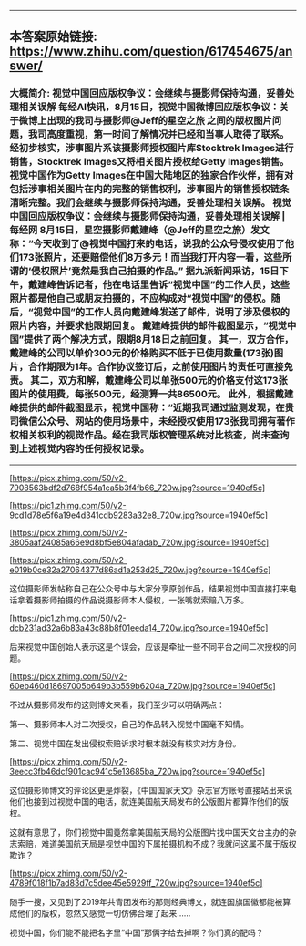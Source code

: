 ----------------------------------------
## 本答案原始链接: https://www.zhihu.com/question/617454675/answer/
### 大概简介: 视觉中国回应版权争议：会继续与摄影师保持沟通，妥善处理相关误解 每经AI快讯，8月15日，视觉中国微博回应版权争议：关于微博上出现的我司与摄影师@Jeff的星空之旅 之间的版权图片问题，我司高度重视，第一时间了解情况并已经和当事人取得了联系。经初步核实，涉事图片系该摄影师授权图片库Stocktrek Images进行销售，Stocktrek Images又将相关图片授权给Getty Images销售。视觉中国作为Getty Images在中国大陆地区的独家合作伙伴，拥有对包括涉事相关图片在内的完整的销售权利，涉事图片的销售授权链条清晰完整。我们会继续与摄影师保持沟通，妥善处理相关误解。 视觉中国回应版权争议：会继续与摄影师保持沟通，妥善处理相关误解 | 每经网 8月15日，星空摄影师戴建峰（@Jeff的星空之旅）发文称：“今天收到了@视觉中国打来的电话，说我的公众号侵权使用了他们173张照片，还要赔偿他们8万多元！而当我打开内容一看，这些所谓的‘侵权照片’竟然是我自己拍摄的作品。” 据九派新闻采访，15日下午，戴建峰告诉记者，他在电话里告诉“视觉中国”的工作人员，这些照片都是他自己或朋友拍摄的，不应构成对“视觉中国”的侵权。随后，“视觉中国”的工作人员向戴建峰发送了邮件，说明了涉及侵权的照片内容，并要求他限期回复。 戴建峰提供的邮件截图显示，“视觉中国”提供了两个解决方式，限期8月18日之前回复。 其一，双方合作，戴建峰的公司以单价300元的价格购买不低于已使用数量(173张)图片，合作期限为1年。合作协议签订后，之前使用图片的责任可直接免责。 其二，双方和解，戴建峰公司以单张500元的价格支付这173张图片的使用费，每张500元，经测算一共86500元。 此外，根据戴建峰提供的邮件截图显示，视觉中国称：“近期我司通过监测发现，在贵司微信公众号、网站的使用场景中，未经授权使用173张我司拥有著作权相关权利的视觉作品。经在我司版权管理系统对比核查，尚未查询到上述视觉内容的任何授权记录。
----------------------------------------


[https://picx.zhimg.com/50/v2-7908563bdf2d768f954a1ca5b3f4fb66_720w.jpg?source=1940ef5c]




[https://pic1.zhimg.com/50/v2-9cd1d78e5f6a19e4d341cdb9283a32e8_720w.jpg?source=1940ef5c]




[https://picx.zhimg.com/50/v2-3805aaf24085a66e9d8bf5e804afadab_720w.jpg?source=1940ef5c]







[https://picx.zhimg.com/50/v2-e019b0ce32a27064377d86ad1a253d25_720w.jpg?source=1940ef5c]







这位摄影师发帖称自己在公众号中与大家分享原创作品，结果视觉中国直接打来电话拿着摄影师拍摄的作品说摄影师本人侵权，一张嘴就索赔八万多。

[https://pic1.zhimg.com/50/v2-dcb231ad32a6b83a43c88b8f01eeda14_720w.jpg?source=1940ef5c]

后来视觉中国创始人表示这是个误会，应该是牵扯一些不同平台之间二次授权的问题。

[https://picx.zhimg.com/50/v2-60eb460d18697005b649b3b559b6204a_720w.jpg?source=1940ef5c]

不过从摄影师发布的这则博文来看，我们至少可以明确两点：

第一、摄影师本人对二次授权，自己的作品转入视觉中国毫不知情。

第二、视觉中国在发出侵权索赔诉求时根本就没有核实对方身份。

[https://picx.zhimg.com/50/v2-3eecc3fb46dcf901cac941c5e13685ba_720w.jpg?source=1940ef5c]

这位摄影师博文的评论区更是炸裂，《中国国家天文》杂志官方账号直接站出来说他们也接到过视觉中国的电话，就连美国航天局发布的公版图片都算作他们的版权。

这就有意思了，你们视觉中国竟然拿美国航天局的公版图片找中国天文台主办的杂志索赔，难道美国航天局是视觉中国的下属拍摄机构不成？我就问这属不属于版权欺诈？

[https://picx.zhimg.com/50/v2-4789f018f1b7ad83d7c5dee45e5929ff_720w.jpg?source=1940ef5c]

随手一搜，又见到了2019年共青团发布的那则经典博文，就连国旗国徽都能被算成他们的版权，忽然又感觉一切仿佛合理了起来……

视觉中国，你们能不能把名字里“中国”那俩字给去掉啊？你们真的配吗？